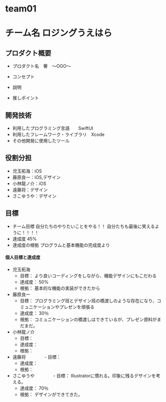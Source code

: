 # team01

# チーム名 ロジングうえはら

## プロダクト概要
- プロダクト名　奢　〜OGO〜

- コンセプト

- 説明

- 推しポイント

## 開発技術
- 利用したプログラミング言語　　SwiftUI
- 利用したフレームワーク・ライブラリ　Xcode
- その他開発に使用したツール

## 役割分担
- 児玉拓海：iOS
- 藤原良一：iOS,デザイン
- 小林龍ノ介：iOS
- 遠藤将：デザイン
- さこゆうや：デザイン

## 目標
- チーム目標
自分たちのやりたいことをやる！！
自分たちも最後に笑えるように！！！！
- 達成度
45%
- 達成度の根拠
プログラムと基本機能の完成度より

#### 個人目標と達成度  
- 児玉拓海 
  - 目標： より良いコーディングをしながら、機能デザインにもこだわる 
  - 達成度： 50% 
  - 根拠：  基本的な機能の実装ができたから
- 藤原良一
  - 目標：  プログラミング班とデザイン班の橋渡しのような存在になり、コミュニケーションやプレゼンを頑張る
  - 達成度： 30％
  - 根拠： コミュニケーションの橋渡しはできているが、プレゼン資料がまだまだ。
- 小林龍ノ介
  - 目標：  
  - 達成度： 
  - 根拠： 
- 遠藤将
　　　　- 目標：  
  - 達成度： 
  - 根拠： 
- さこゆうや
　　　　- 目標：  Illustratorに慣れる。印象に残るデザインを考える。
  - 達成度： 70％
  - 根拠： デザインができてきた。
